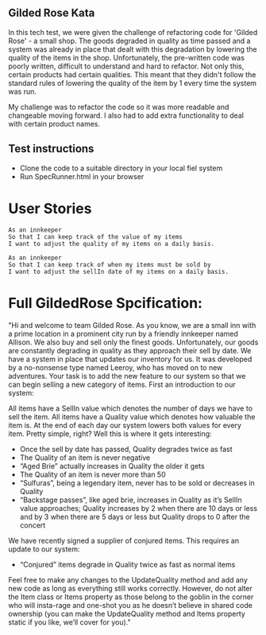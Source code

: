 ## Gilded Rose Kata

In this tech test, we were given the challenge of refactoring code for 'Gilded Rose' - a small shop. The goods degraded in quality as time passed and a system was already in place that dealt with this degradation by lowering the quality of the items in the shop. Unfortunately, the pre-written code was poorly written, difficult to understand and hard to refactor. Not only this, certain products had certain qualities. This meant that they didn't follow the standard rules of lowering the quality of the item by 1 every time the system was run.

My challenge was to refactor the code so it was more readable and changeable moving forward. I also had to add extra functionality to deal with certain product names.

## Test instructions

- Clone the code to a suitable directory in your local fiel system 
- Run SpecRunner.html in your browser

# User Stories
```
As an innkeeper
So that I can keep track of the value of my items
I want to adjust the quality of my items on a daily basis.
```

```
As an innkeeper
So that I can keep track of when my items must be sold by
I want to adjust the sellIn date of my items on a daily basis.
```


# Full GildedRose Spcification:

"Hi and welcome to team Gilded Rose. As you know, we are a small inn with a prime location in a prominent city run by a friendly innkeeper named Allison. We also buy and sell only the finest goods. Unfortunately, our goods are constantly degrading in quality as they approach their sell by date. We have a system in place that updates our inventory for us. It was developed by a no-nonsense type named Leeroy, who has moved on to new adventures. Your task is to add the new feature to our system so that we can begin selling a new category of items. First an introduction to our system:

All items have a SellIn value which denotes the number of days we have to sell the item. All items have a Quality value which denotes how valuable the item is. At the end of each day our system lowers both values for every item. Pretty simple, right? Well this is where it gets interesting:

- Once the sell by date has passed, Quality degrades twice as fast
- The Quality of an item is never negative
- “Aged Brie” actually increases in Quality the older it gets
- The Quality of an item is never more than 50
- “Sulfuras”, being a legendary item, never has to be sold or decreases in Quality
- “Backstage passes”, like aged brie, increases in Quality as it’s SellIn value approaches; Quality increases by 2 when there are 10 days or less and by 3 when there are 5 days or less but Quality drops to 0 after the concert

We have recently signed a supplier of conjured items. This requires an update to our system:

* “Conjured” items degrade in Quality twice as fast as normal items

Feel free to make any changes to the UpdateQuality method and add any new code as long as everything still works correctly. However, do not alter the Item class or Items property as those belong to the goblin in the corner who will insta-rage and one-shot you as he doesn’t believe in shared code ownership (you can make the UpdateQuality method and Items property static if you like, we’ll cover for you)."
